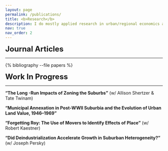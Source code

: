 ```yaml
---
layout: page
permalink: /publications/
title: <b>Research</b>
description: I do mostly applied research in urban/regional economics and local public finance.  Please feel free to reach out if you have any questions.   
nav: true
nav_order: 2
---
```

<!-- _pages/publications.md -->
<div class="publications">

<font size="5"><b> Journal Articles </b></font>
<hr>  
  {% bibliography --file papers %}
  
<font size="5"><b> Work In Progress </b></font>   
<hr>
<p><b>“The Long -Run Impacts of Zoning the Suburbs”</b> (w/ Allison Shertzer & Tate Twinam)</p>  

<p><b>“Municipal Annexation in Post-WWII Suburbia and the Evolution of Urban Land Value, 1946–1969”</b></p>  

<p><b>“Forgetting Roy: The Use of Movers to Identify Effects of Place”</b> (w/ Robert Kaestner)</p>  

<p><b>“Did Deindustrialization Accelerate Growth in Suburban Heterogeneity?”</b> (w/ Joseph Persky)</p> 
